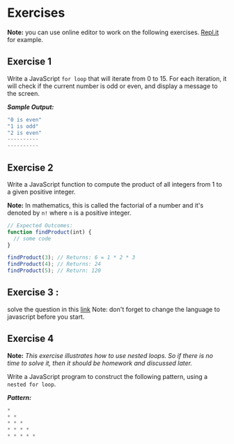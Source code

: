 # Exercises

**Note:** you can use online editor to work on the following exercises. [Repl.it](https://repl.it/) for example.

## Exercise 1

Write a JavaScript `for loop` that will iterate from 0 to 15. For each iteration, it will check if the current number is odd or even, and display a message to the screen.

**_Sample Output:_**

```js
"0 is even"
"1 is odd"
"2 is even"
----------
----------
```


## Exercise 2

Write a JavaScript function to compute the product of all integers from 1 to a given positive integer.

**Note:** In mathematics, this is called the factorial of a number and it's denoted by `n!` where `n` is a positive integer.

```js
// Expected Outcomes:
function findProduct(int) {
  // some code
}

findProduct(3); // Returns: 6 = 1 * 2 * 3
findProduct(4); // Returns: 24
findProduct(5); // Return: 120
```

## Exercise 3 :

solve the question in this [link](https://leetcode.com/problems/reverse-only-letters/)
Note:
don't forget to change the language to javascript before you start.


## Exercise 4

**Note:** *This exercise illustrates how to use nested loops. So if there is no time to solve it, then it should be homework and discussed later.*

Write a JavaScript program to construct the following pattern, using a `nested for loop`.

**_Pattern:_**

```js
*
* *
* * *
* * * *
* * * * *
```